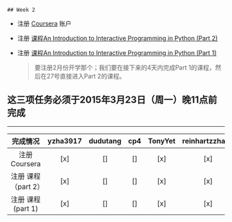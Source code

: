 	## Week 2

- 注册 [Coursera](https://www.coursera.org/login?post_redirect=https%3A%2F%2Fwww.coursera.org%2Faccount%2Flogout) 账户

- 注册 [课程An Introduction to Interactive Programming in Python (Part 2)](https://www.coursera.org/course/interactivepython2)

- 注册 [课程An Introduction to Interactive Programming in Python (Part 1)](https://www.coursera.org/course/interactivepython1)
  >要注册2月份开学那个；我们要在接下来的4天内完成Part 1的课程，然后在27号直接进入Part 2的课程。


这三项任务必须于2015年3月23日（周一）晚11点前完成
----------
--------

完成情况                       | yzha3917 | dudutang | cp4 | TonyYet | reinhartzzhang | xiaokechenchen | zxcbbn
:-----:|:-----:|:-----:|:-----:|:----:|:-----:|:-----:|:------:
注册 Coursera              | [x]      | []      | [] | [x]     | [x]            | [ ]            | [x] 
注册 课程（part 2）     | [x]      | []      | [] | [x]     | [x]            | [ ]            | [x] 
注册 课程  (part 1) | [x]      | []      | [] | [x]     | [x]      | []        | [x] 
